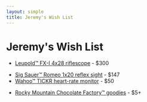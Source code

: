 ```yaml
---
layout: simple
title: Jeremy's Wish List
---
```


# Jeremy's Wish List

- [Leupold™ FX-I 4x28 riflescope](https://amazon.com/dp/B0009JG78Q) - $300
<!--- [Burris™ 2x20 pistol scope, nickel](https://amazon.com/dp/B000X7CNMI) - $230-->
- [Sig Sauer™ Romeo 1x20 reflex sight](https://amazon.com/dp/B07T9GK7SR) - $147
- [Wahoo™ TICKR heart-rate monitor](https://amazon.com/dp/B0881B1H5S) - $50
<!--- [Funkoverse™ 'Peter Pan' strategy game](https://amazon.com/dp/B09QV1SQHR) - $10-->
<!--- [Ultimaxx™ 37mm 2.2x telephoto lens](https://walmart.com/ip/406142971) - $9-->
- [Rocky Mountain Chocolate Factory™ goodies](https://rmcf.cardfoundry.com/giftcards/card_details) - $5+
